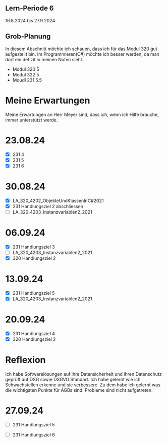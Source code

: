 ## Lern-Periode 6
16.8.2024 bis 27.9.2024

## Grob-Planung
In diesem Abschnitt möchte ich schauen, dass ich für das Modul 320 gut aufgestellt bin. Im Programmieren(C#) möchte ich besser werden, da man dort ein defizit in meinen Noten sieht. 

- Modul 320 5
- Modul 322 5
- Moudl 231 5.5

# Meine Erwartungen
Meine Erwartungen an Herr Meyer sind, dass ich, wenn ich Hilfe brauche, immer unterstützt werde.

# 23.08.24
- [x] 231 4
- [x] 231 5
- [x] 231 6

# 30.08.24
- [x] LA_320_4202_ObjekteUndKlassenInC#2021
- [x] 231 Handlungsziel 2 abschliessen
- [ ] LA_320_4203_Instanzvariablen2_2021

# 06.09.24
- [x] 231 Handlungsziel 3
- [ ] LA_320_4203_Instanzvariablen2_2021
- [x] 320 Handlungsziel 2

# 13.09.24
- [x] 231 Handlungsziel 5
- [x] LA_320_4203_Instanzvariablen2_2021

# 20.09.24
- [x]  231 Handlungsziel 4
- [x]  320 Handlungsziel 2

# Reflexion
Ich habe Softwarelösungen auf ihre Datensicherheit und ihren Datenschutz geprüft auf DSG sowie DSGVO Standart. Ich habe gelernt wie ich Schwachstellen erkenne und sie verbessere. 
Zu dem habe ich gelernt was die wichtigsten Punkte für AGBs sind. Probleme sind nicht aufgetreten.


# 27.09.24
- [ ] 231 Handlungsziel 5
- [ ] 231 Handlungsziel 6



